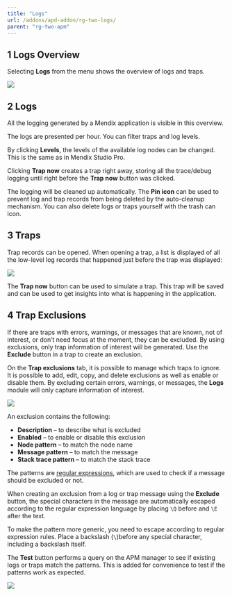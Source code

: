 ```yaml
---
title: "Logs"
url: /addons/apd-addon/rg-two-logs/
parent: "rg-two-apm"
---
```


## 1 Logs Overview

Selecting **Logs** from the menu shows the overview of logs and traps.

![](/attachments/addons/apd-addon//rg-apd/rg-two-apm/rg-two-logs/logs.png)

## 2 Logs

All the logging generated by a Mendix application is visible in this overview. 

The logs are presented per hour. You can filter traps and log levels.

By clicking **Levels**, the levels of the available log nodes can be changed. This is the same as in Mendix Studio Pro.

Clicking **Trap now** creates a trap right away, storing all the trace/debug logging until right before the **Trap now** button was clicked.

The logging will be cleaned up automatically. The **Pin icon** can be used to prevent log and trap records from being deleted by the auto-cleanup mechanism. You can also delete logs or traps yourself with the trash can icon.

## 3 Traps

Trap records can be opened. When opening a trap, a list is displayed of all the low-level log records that happened just before the trap was displayed:

![](/attachments/addons/apd-addon//rg-apd/rg-two-apm/rg-two-logs/trap.png)

The **Trap now** button can be used to simulate a trap. This trap will be saved and can be used to get insights into what is happening in the application.

## 4 Trap Exclusions

If there are traps with errors, warnings, or messages that are known, not of interest, or don’t need focus at the moment, they can be excluded. By using exclusions, only trap information of interest will be generated. Use the **Exclude** button in a trap to create an exclusion.

On the **Trap exclusions** tab, it is possible to manage which traps to ignore. It is possible to add, edit, copy, and delete exclusions as well as enable or disable them. By excluding certain errors, warnings, or messages, the **Logs** module will only capture information of interest. 

![](/attachments/addons/apd-addon//rg-apd/rg-two-apm/rg-two-logs/exclusions.png)

An exclusion contains the following:

* **Description** – to describe what is excluded
* **Enabled** – to enable or disable this exclusion
* **Node pattern** – to match the node name
* **Message pattern** – to match the message
* **Stack trace pattern** – to match the stack trace

The patterns are [regular expressions](https://docs.oracle.com/javase/8/docs/api/java/util/regex/Pattern.html), which are used to check if a message should be excluded or not. 

When creating an exclusion from a log or trap message using the **Exclude** button, the special characters in the message are automatically escaped according to the regular expression language by placing `\Q` before and `\E` after the text.

To make the pattern more generic, you need to escape according to regular expression rules. Place a backslash (`\`)before any special character, including a backslash itself.

The **Test** button performs a query on the APM manager to see if existing logs or traps match the patterns. This is added for convenience to test if the patterns work as expected.

![](/attachments/addons/apd-addon//rg-apd/rg-two-apm/rg-two-logs/exclude_dialog.png)

